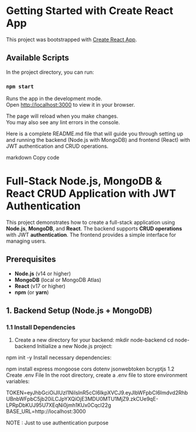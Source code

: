 # Getting Started with Create React App

This project was bootstrapped with [Create React App](https://github.com/facebook/create-react-app).

## Available Scripts

In the project directory, you can run:

### `npm start`

Runs the app in the development mode.\
Open [http://localhost:3000](http://localhost:3000) to view it in your browser.

The page will reload when you make changes.\
You may also see any lint errors in the console.

Here is a complete README.md file that will guide you through setting up and running the backend (Node.js with MongoDB) and frontend (React) with JWT authentication and CRUD operations.

markdown
Copy code
# Full-Stack Node.js, MongoDB & React CRUD Application with JWT Authentication

This project demonstrates how to create a full-stack application using **Node.js**, **MongoDB**, and **React**. The backend supports **CRUD operations** with JWT **authentication**. The frontend provides a simple interface for managing users.

## Prerequisites

- **Node.js** (v14 or higher)
- **MongoDB** (local or MongoDB Atlas)
- **React** (v17 or higher)
- **npm** (or **yarn**)
  
## 1. Backend Setup (Node.js + MongoDB)

### 1.1 Install Dependencies

1. Create a new directory for your backend:
   mkdir node-backend
   cd node-backend
Initialize a new Node.js project:

npm init -y
Install necessary dependencies:

npm install express mongoose cors dotenv jsonwebtoken bcryptjs
1.2 Create .env File
In the root directory, create a .env file to store environment variables:

TOKEN=eyJhbGciOiJIUzI1NiIsInR5cCI6IkpXVCJ9.eyJlbWFpbCI6Imdvd2RhbUBnbWFpbC5jb20iLCJpYXQiOjE3MDU0MTU1MjZ9.zkCUe9qE-LPRpDbKUJ95U7XEqNi0jmh1KUx0Cqcl22g
BASE_URL=http://localhost:3000

NOTE : Just to use authentication purpose
